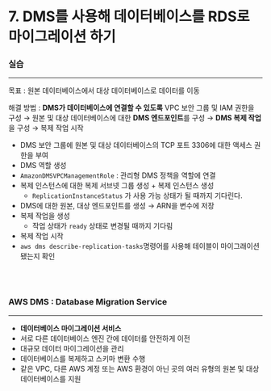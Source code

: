 # 7. DMS를 사용해 데이터베이스를 RDS로 마이그레이션 하기

### 실습

---

목표 : 원본 데이터베이스에서 대상 데이터베이스로 데이터를 이동

해결 방법 : **DMS가 데이터베이스에 연결할 수 있도록** VPC 보안 그룹 및 IAM 권한을 구성 → 원본 및 대상 데이터베이스에 대한 **DMS 엔드포인트**를 구성 → **DMS 복제 작업**을 구성 → 복제 작업 시작

- DMS 보안 그룹에 원본 및 대상 데이터베이스의 TCP 포트 3306에 대한 액세스 권한을 부여
- DMS 역할 생성
- `AmazonDMSVPCManagementRole` : 관리형 DMS 정책을 역할에 연결
- 복제 인스턴스에 대한 복제 서브넷 그룹 생성 + 복제 인스턴스 생성
  - `ReplicationInstanceStatus` 가 사용 가능 상태가 될 때까지 기다린다.
- DMS에 대한 원본, 대상 엔드포인트를 생성 → ARN을 변수에 저장
- 복제 작업을 생성
  - 작업 상태가 `ready` 상태로 변경될 때까지 기다림
- 복제 작업 시작
- `aws dms describe-replication-tasks`명령어를 사용해 테이블이 마이그래이션 됐는지 확인

<Br>
<br>

### AWS DMS : Database Migration Service

---

- **데이터베이스 마이그레이션 서비스**
- 서로 다른 데이터베이스 엔진 간에 데이터를 안전하게 이전
- 대규모 데이터 마이그레이션을 관리
- 데이터베이스를 복제하고 스키마 변환 수행
- 같은 VPC, 다른 AWS 계정 또는 AWS 환경이 아닌 곳의 여러 유형의 원본 및 대상 데이터베이스를 지원
